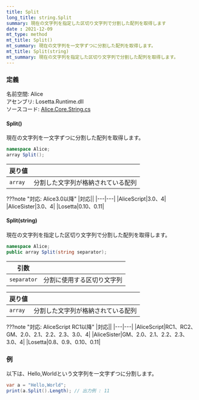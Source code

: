 ```yaml
---
title: Split
long_title: string.Split
summary: 現在の文字列を指定した区切り文字列で分割した配列を取得します
date : 2021-12-09
mt_type: method
mt_title: Split()
mt_summary: 現在の文字列を一文字ずつに分割した配列を取得します。
mt_title: Split(string)
mt_summary: 現在の文字列を指定した区切り文字列で分割した配列を取得します。
---
```


### 定義
名前空間: Alice<br/>
アセンブリ: Losetta.Runtime.dll<br/>
ソースコード: [Alice.Core.String.cs](https://github.com/WSOFT-Project/Losetta/blob/master/Losetta.Runtime/Core/Extension/Alice.Core.String.cs)

#### Split()

現在の文字列を一文字ずつに分割した配列を取得します。

```cs title="AliceScript"
namespace Alice;
array Split();
```

|戻り値| |
|-|-|
|`array`|分割した文字列が格納されている配列|

???note "対応: Alice3.0以降"
    |対応||
    |---|---|
    |AliceScript|3.0、4|
    |AliceSister|3.0、4|
    |Losetta|0.10、0.11|

#### Split(string)

現在の文字列を指定した区切り文字列で分割した配列を取得します。

```cs title="AliceScript"
namespace Alice;
public array Split(string separator);
```

|引数| |
|-|-|
|`separator`|分割に使用する区切り文字列|

|戻り値| |
|-|-|
|`array`|分割した文字列が格納されている配列|

???note "対応: AliceScript RC1以降"
    |対応||
    |---|---|
    |AliceScript|RC1、RC2、GM、2.0、2.1、2.2、2.3、3.0、4|
    |AliceSister|GM、2.0、2.1、2.2、2.3、3.0、4|
    |Losetta|0.8、0.9、0.10、0.11|

### 例
以下は、Hello,Worldという文字列を一文字ずつに分割します。

```cs title="AliceScript"
var a = "Hello,World";
print(a.Split().Length); // 出力例 : 11
```
